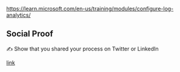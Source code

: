 
https://learn.microsoft.com/en-us/training/modules/configure-log-analytics/



## Social Proof

✍️ Show that you shared your process on Twitter or LinkedIn

[link](link)
